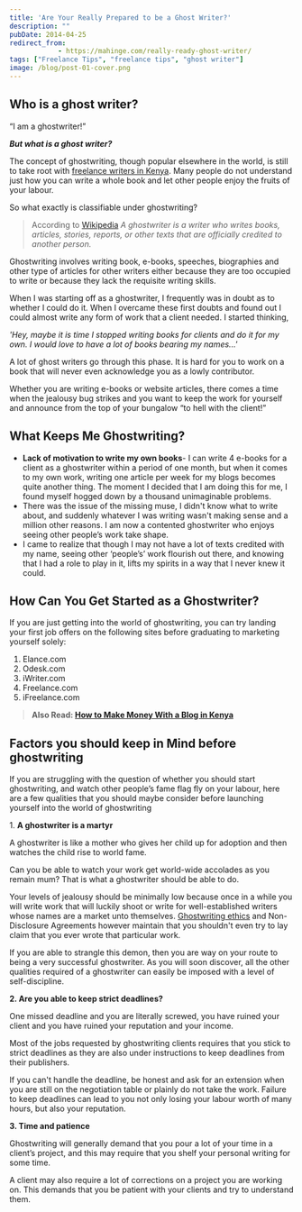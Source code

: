 ```yaml
---
title: 'Are Your Really Prepared to be a Ghost Writer?'
description: ""
pubDate: 2014-04-25
redirect_from:
            - https://mahinge.com/really-ready-ghost-writer/
tags: ["Freelance Tips", "freelance tips", "ghost writer"]
image: /blog/post-01-cover.png
---
```

## Who is a ghost writer?

“I am a ghostwriter!”

_**But what is a ghost writer?**_

The concept of ghostwriting, though popular elsewhere in the world, is still to take root with [freelance writers in Kenya](https://mahinge.com/can-make-money-freelancing-kenya/ "freelance writing jobs"). Many people do not understand just how you can write a whole book and let other people enjoy the fruits of your labour.

So what exactly is classifiable under ghostwriting?

> According to [Wikipedia](https://mahinge.com/wp-content/uploads/2014/04/Ghostwriter "wikipedia ghost writer") _A ghostwriter is a writer who writes books, articles, stories, reports, or other texts that are officially credited to another person._

Ghostwriting involves writing book, e-books, speeches, biographies and other type of articles for other writers either because they are too occupied to write or because they lack the requisite writing skills.

When I was starting off as a ghostwriter, I frequently was in doubt as to whether I could do it. When I overcame these first doubts and found out I could almost write any form of work that a client needed. I started thinking,

_'Hey, maybe it is time I stopped writing books for clients and do it for my own. I would love to have a lot of books bearing my names...'_

A lot of ghost writers go through this phase. It is hard for you to work on a book that will never even acknowledge you as a lowly contributor.

Whether you are writing e-books or website articles, there comes a time when the jealousy bug strikes and you want to keep the work for yourself and announce from the top of your bungalow “to hell with the client!”

## What Keeps Me Ghostwriting?

- **Lack of motivation to write my own books**- I can write 4 e-books for a client as a ghostwriter within a period of one month, but when it comes to my own work, writing one article per week for my blogs becomes quite another thing. The moment I decided that I am doing this for me, I found myself hogged down by a thousand unimaginable problems.
- There was the issue of the missing muse, I didn't know what to write about, and suddenly whatever I was writing wasn't making sense and a million other reasons. I am now a contented ghostwriter who enjoys seeing other people’s work take shape.
- I came to realize that though I may not have a lot of texts credited with my name, seeing other ‘people’s’ work flourish out there, and knowing that I had a role to play in it, lifts my spirits in a way that I never knew it could.

## How Can You Get Started as a Ghostwriter?

If you are just getting into the world of ghostwriting, you can try landing your first job offers on the following sites before graduating to marketing yourself solely:

1.  Elance.com
2.  Odesk.com
3.  iWriter.com
4.  Freelance.com
5.  iFreelance.com

> **Also Read: [How to Make Money With a Blog in Kenya](https://mahinge.com/fully-monetize-blog-kenya/)**

## Factors you should keep in Mind before ghostwriting

If you are struggling with the question of whether you should start ghostwriting, and watch other people’s fame flag fly on your labour, here are a few qualities that you should maybe consider before launching yourself into the world of ghostwriting

1\. **A ghostwriter is a martyr**

A ghostwriter is like a mother who gives her child up for adoption and then watches the child rise to world fame.

Can you be able to watch your work get world-wide accolades as you remain mum? That is what a ghostwriter should be able to do.

Your levels of jealousy should be minimally low because once in a while you will write work that will luckily shoot or write for well-established writers whose names are a market unto themselves. [Ghostwriting ethics](http://www.andikawriters.com/) and Non-Disclosure Agreements however maintain that you shouldn't even try to lay claim that you ever wrote that particular work.

If you are able to strangle this demon, then you are way on your route to being a very successful ghostwriter. As you will soon discover, all the other qualities required of a ghostwriter can easily be imposed with a level of self-discipline.

**2. Are you able to keep strict deadlines?**

One missed deadline and you are literally screwed, you have ruined your client and you have ruined your reputation and your income.

Most of the jobs requested by ghostwriting clients requires that you stick to strict deadlines as they are also under instructions to keep deadlines from their publishers.

If you can't handle the deadline, be honest and ask for an extension when you are still on the negotiation table or plainly do not take the work. Failure to keep deadlines can lead to you not only losing your labour worth of many hours, but also your reputation.

**3. Time and patience**

Ghostwriting will generally demand that you pour a lot of your time in a client’s project, and this may require that you shelf your personal writing for some time.

A client may also require a lot of corrections on a project you are working on. This demands that you be patient with your clients and try to understand them.
